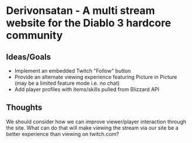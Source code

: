 Derivonsatan - A multi stream website for the Diablo 3 hardcore community
============

## Ideas/Goals

- Implement an embedded Twitch "Follow" button
- Provide an alternate viewing experience featuring Picture in Picture (may be a limited feature mode i.e.	no chat)
- Add player profiles with items/skills pulled from Blizzard API

## Thoughts

We should consider how we can improve viewer/player interaction through the site.  What can do that will make viewing the stream via our site be a better experience than viewing on twitch.com?
